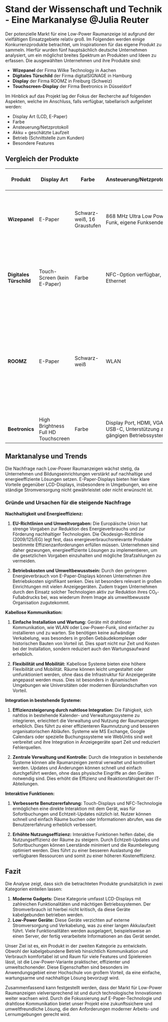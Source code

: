# Stand der Wissenschaft und Technik - Eine Markanalyse @Julia Reuter

Der potenzielle Markt für eine Low-Power Raumanzeige ist aufgrund der vielfältigen Einsatzgebiete relativ groß. Im Folgenden werden einige Konkurrenzprodukte betrachtet, um Inspirationen für das eigene Produkt zu sammeln. Hierfür wurden fünf hauptsächlich deutsche Unternehmen analysiert, um ein möglichst breites Spektrum an Produkten und Ideen zu erfassen. Die ausgewählten Unternehmen und ihre Produkte sind:

- **Wizepanel** der Firma Wilke Technology in Aachen
- **Digitales Türschild** der Firma digitalSIGNAGE in Hamburg
- **Display** der Firma ROOMZ in Freiburg (Schweiz)
- **Touchscreen-Display** der Firma Beetronics in Düsseldorf

Im Hinblick auf das Projekt lag der Fokus der Recherche auf folgenden Aspekten, welche im Anschluss, falls verfügbar, tabellarisch aufgelistet werden:

- Display Art (LCD, E-Paper)
- Farbe
- Ansteuerung/Netzprotokoll
- Akku + geschätzte Laufzeit
- Betrieb (Schnittstelle zum Kunden)
- Besondere Features

## Vergleich der Produkte

| Produkt                | Display Art            | Farbe                | Ansteuerung/Netzprotokoll                    | Akku + geschätzte Laufzeit           | Betrieb                                 | Besondere Features                                                                                         |
|------------------------|------------------------|----------------------|---------------------------------------------|--------------------------------------|-----------------------------------------|-----------------------------------------------------------------------------------------------------------|
| **Wizepanel**          | E-Paper                | Schwarz-weiß, 16 Graustufen | 868 MHz Ultra Low Power Funk, eigene Funksender | 10 x AA-Lithium-Primärzellen, 1,5 V; bis zu 20 Jahre | Display wird über Server mit Inhalten versorgt + Geräteverwaltung | Bereits in den Server integrierte Adapter für MS Exchange, iCal/ICS, Google Calendars, Excel, sogar WebUntis |
| **Digitales Türschild**| Touch-Screen (kein E-Paper) | Farbe                | NFC-Option verfügbar, Ethernet              | Power over Ethernet (PoE) → ein Kabelanschluss nötig | Keine Angabe                           | LEDs rund um Display (rot, gelb, grün) zur Hervorhebung der Raumbelegung, Sofortbuchung über Touch/NFC      |
| **ROOMZ**              | E-Paper                | Schwarz-weiß         | WLAN                                        | 8000mAh, 4 Jahre                      | MyRoomz-App zur Buchung einzelner definierter Arbeitsbereiche | MyRoomz-App bietet Lageplanansicht des Gebäudes mit Übersicht aller Räume, Markierung ob belegt oder nicht, ROOMZ Sensor zur Vermeidung von Ghost-Meetings, Sofortbuchung über Touchleiste am Gehäuse |
| **Beetronics**         | High Brightness Full HD Touchscreen | Farbe                | Display Port, HDMI, VGA, USB-C, Unterstützung aller gängigen Betriebssysteme | Netzteil (d.h. Kabelanschluss); 12.7W (Betrieb), 0.4W (Standby) | Plug-and-Play über Touch, sonst eigener Treiber verfügbar | Keine spezifischen Features angegeben                                                                       |

## Marktanalyse und Trends

Die Nachfrage nach Low-Power Raumanzeigen wächst stetig, da Unternehmen und Bildungseinrichtungen verstärkt auf nachhaltige und energieeffiziente Lösungen setzen. E-Paper-Displays bieten hier klare Vorteile gegenüber LCD-Displays, insbesondere in Umgebungen, wo eine ständige Stromversorgung nicht gewährleistet oder nicht erwünscht ist.

### Gründe und Ursachen für die steigende Nachfrage

**Nachhaltigkeit und Energieeffizienz:**

1. **EU-Richtlinien und Umweltvorgaben:**
   Die Europäische Union hat strenge Vorgaben zur Reduktion des Energieverbrauchs und zur Förderung nachhaltiger Technologien. Die Ökodesign-Richtlinie (2009/125/EG) legt fest, dass energieverbrauchsrelevante Produkte bestimmte Effizienzanforderungen erfüllen müssen. Unternehmen sind daher gezwungen, energieeffiziente Lösungen zu implementieren, um die gesetzlichen Vorgaben einzuhalten und mögliche Strafzahlungen zu vermeiden.

2. **Betriebskosten und Umweltbewusstsein:**
   Durch den geringeren Energieverbrauch von E-Paper-Displays können Unternehmen ihre Betriebskosten signifikant senken. Dies ist besonders relevant in großen Einrichtungen mit vielen Anzeigegeräten. Zudem tragen Unternehmen durch den Einsatz solcher Technologien aktiv zur Reduktion ihres CO₂-Fußabdrucks bei, was wiederum ihrem Image als umweltbewusste Organisation zugutekommt.

**Kabellose Kommunikation:**

1. **Einfache Installation und Wartung:**
   Geräte mit drahtloser Kommunikation, wie WLAN oder Low-Power-Funk, sind einfacher zu installieren und zu warten. Sie benötigen keine aufwändige Verkabelung, was besonders in großen Gebäudekomplexen oder historischen Bauten von Vorteil ist. Dies spart nicht nur Zeit und Kosten bei der Installation, sondern reduziert auch den Wartungsaufwand erheblich.

2. **Flexibilität und Mobilität:**
   Kabellose Systeme bieten eine höhere Flexibilität und Mobilität. Räume können leicht umgestaltet oder umfunktioniert werden, ohne dass die Infrastruktur für Anzeigegeräte angepasst werden muss. Dies ist besonders in dynamischen Umgebungen wie Universitäten oder modernen Bürolandschaften von Vorteil.

**Integration in bestehende Systeme:**

1. **Effizienzsteigerung durch nahtlose Integration:**
   Die Fähigkeit, sich nahtlos in bestehende Kalender- und Verwaltungssysteme zu integrieren, erleichtert die Verwaltung und Nutzung der Raumanzeigen erheblich. Dies führt zu einer effizienteren Raumnutzung und besseren organisatorischen Abläufen. Systeme wie MS Exchange, Google Calendars oder spezielle Buchungssysteme wie WebUntis sind weit verbreitet und ihre Integration in Anzeigegeräte spart Zeit und reduziert Fehlerquellen.

2. **Zentrale Verwaltung und Kontrolle:**
   Durch die Integration in bestehende Systeme können alle Raumanzeigen zentral verwaltet und kontrolliert werden. Updates und Änderungen können schnell und einfach durchgeführt werden, ohne dass physische Eingriffe an den Geräten notwendig sind. Dies erhöht die Effizienz und Reaktionsfähigkeit der IT-Abteilungen.

**Interaktive Funktionen:**

1. **Verbesserte Benutzererfahrung:**
   Touch-Displays und NFC-Technologie ermöglichen eine direkte Interaktion mit dem Gerät, was für Sofortbuchungen und Echtzeit-Updates nützlich ist. Nutzer können schnell und einfach Räume buchen oder Informationen abrufen, was die Benutzererfahrung erheblich verbessert.

2. **Erhöhte Nutzungseffizienz:**
   Interaktive Funktionen helfen dabei, die Nutzungseffizienz der Räume zu steigern. Durch Echtzeit-Updates und Sofortbuchungen können Leerstände minimiert und die Raumbelegung optimiert werden. Dies führt zu einer besseren Auslastung der verfügbaren Ressourcen und somit zu einer höheren Kosteneffizienz.

## Fazit

Die Analyse zeigt, dass sich die betrachteten Produkte grundsätzlich in zwei Kategorien einteilen lassen:

1. **Moderne Gadgets:** Diese Kategorie umfasst LCD-Displays mit zahlreichen Funktionalitäten und mächtigen Betriebssystemen. Der Stromverbrauch ist hierbei nicht kritisch, da diese Geräte kabelgebunden betrieben werden.
2. **Low-Power Geräte:** Diese Geräte verzichten auf externe Stromversorgung und Verkabelung, was zu einer langen Akkulaufzeit führt. Viele Funktionalitäten werden ausgelagert, beispielsweise an einen Server, der fertig verarbeitete Informationen an das Gerät sendet.

Unser Ziel ist es, ein Produkt in der zweiten Kategorie zu entwickeln. Obwohl der kabelgebundene Betrieb hinsichtlich Kommunikation und Verbrauch komfortabel ist und Raum für viele Features und Spielereien lässt, ist die Low-Power-Variante praktischer, effizienter und umweltschonender. Diese Eigenschaften sind besonders im Anwendungsgebiet einer Hochschule von großem Vorteil, da eine einfache, wartungsarme und nachhaltige Lösung bevorzugt wird.

Zusammenfassend kann festgestellt werden, dass der Markt für Low-Power Raumanzeigen vielversprechend ist und durch technologische Innovationen weiter wachsen wird. Durch die Fokussierung auf E-Paper-Technologie und drahtlose Kommunikation bietet unser Projekt eine zukunftssichere und umweltfreundliche Lösung, die den Anforderungen moderner Arbeits- und Lernumgebungen gerecht wird.
